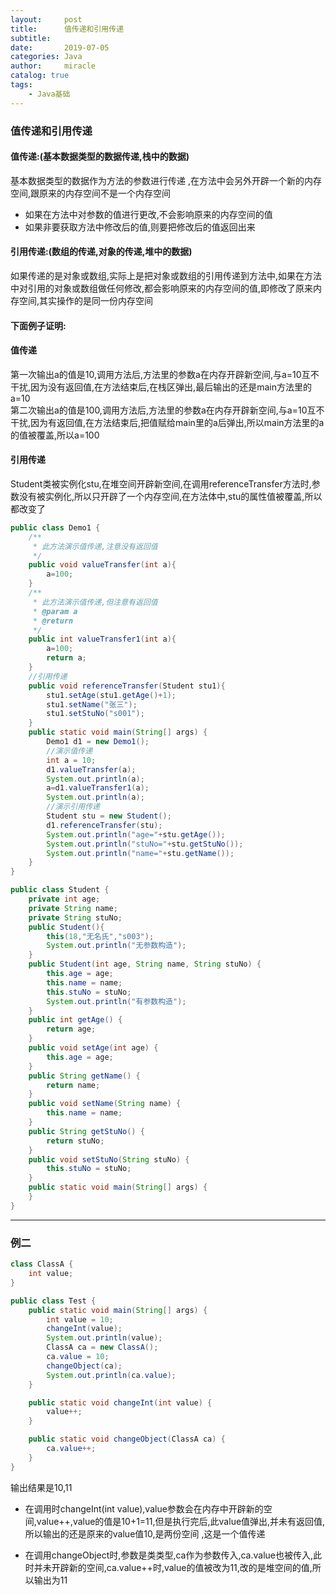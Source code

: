 ```yaml
---
layout:     post
title:      值传递和引用传递
subtitle:   
date:       2019-07-05
categories: Java
author:     miracle
catalog: true
tags:
    - Java基础
---
```


### 值传递和引用传递
#### 值传递:(基本数据类型的数据传递,栈中的数据)
基本数据类型的数据作为方法的参数进行传递 ,在方法中会另外开辟一个新的内存空间,跟原来的内存空间不是一个内存空间  
* 如果在方法中对参数的值进行更改,不会影响原来的内存空间的值  
* 如果非要获取方法中修改后的值,则要把修改后的值返回出来
#### 引用传递:(数组的传递,对象的传递,堆中的数据)
  如果传递的是对象或数组,实际上是把对象或数组的引用传递到方法中,如果在方法中对引用的对象或数组做任何修改,都会影响原来的内存空间的值,即修改了原来内存空间,其实操作的是同一份内存空间

#### 下面例子证明:
#### 值传递  
  第一次输出a的值是10,调用方法后,方法里的参数a在内存开辟新空间,与a=10互不干扰,因为没有返回值,在方法结束后,在栈区弹出,最后输出的还是main方法里的a=10  
  第二次输出a的值是100,调用方法后,方法里的参数a在内存开辟新空间,与a=10互不干扰,因为有返回值,在方法结束后,把值赋给main里的a后弹出,所以main方法里的a的值被覆盖,所以a=100
#### 引用传递
  Student类被实例化stu,在堆空间开辟新空间,在调用referenceTransfer方法时,参数没有被实例化,所以只开辟了一个内存空间,在方法体中,stu的属性值被覆盖,所以都改变了
```java
public class Demo1 {
	/**
	 * 此方法演示值传递,注意没有返回值
	 */
	public void valueTransfer(int a){
		a=100;
	}
	/**
	 * 此方法演示值传递,但注意有返回值
	 * @param a
	 * @return
	 */
	public int valueTransfer1(int a){
		a=100;
		return a;
	}
	//引用传递
	public void referenceTransfer(Student stu1){
		stu1.setAge(stu1.getAge()+1);
		stu1.setName("张三");
		stu1.setStuNo("s001");
	}
	public static void main(String[] args) {
		Demo1 d1 = new Demo1();
		//演示值传递
		int a = 10;
		d1.valueTransfer(a);
		System.out.println(a);
		a=d1.valueTransfer1(a);
		System.out.println(a);
		//演示引用传递
		Student stu = new Student();
		d1.referenceTransfer(stu);
		System.out.println("age="+stu.getAge());
		System.out.println("stuNo="+stu.getStuNo());
		System.out.println("name="+stu.getName());
	}
}
```

```java
public class Student {
	private int age;
	private String name;
	private String stuNo;
	public Student(){
		this(18,"无名氏","s003");
		System.out.println("无参数构造");
	}
	public Student(int age, String name, String stuNo) {	
		this.age = age;
		this.name = name;
		this.stuNo = stuNo;
		System.out.println("有参数构造");
	}
	public int getAge() {
		return age;
	}
	public void setAge(int age) {
		this.age = age;
	}
	public String getName() {
		return name;
	}
	public void setName(String name) {
		this.name = name;
	}
	public String getStuNo() {
		return stuNo;
	}
	public void setStuNo(String stuNo) {
		this.stuNo = stuNo;
	}
	public static void main(String[] args) {
	}
}
```

--- 
### 例二

```java
class ClassA {
	int value;
}

public class Test {
	public static void main(String[] args) {
		int value = 10;
		changeInt(value);
		System.out.println(value);
		ClassA ca = new ClassA();
		ca.value = 10;
		changeObject(ca);
		System.out.println(ca.value);
	}

	public static void changeInt(int value) {
		value++;
	}

	public static void changeObject(ClassA ca) {
		ca.value++;
	}
}
```

输出结果是10,11

* 在调用时changeInt(int value),value参数会在内存中开辟新的空间,value++,value的值是10+1=11,但是执行完后,此value值弹出,并未有返回值,所以输出的还是原来的value值10,是两份空间  ,这是一个值传递

* 在调用changeObject时,参数是类类型,ca作为参数传入,ca.value也被传入,此时并未开辟新的空间,ca.value++时,value的值被改为11,改的是堆空间的值,所以输出为11
